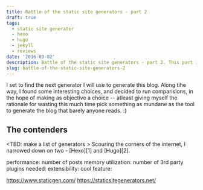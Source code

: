 ```yaml
---
title: Battle of the static site generators - part 2
draft: true
tags:
  - static site generator
  - hexo
  - hugo
  - jekyll
  - reviews
date: '2016-03-02'
description: Battle of the static site generators - part 2. This part is about the details of the choice.
slug: battle-of-the-static-site-generators-2
---
```


I set to find the next generator I will use to generate this blog. Along tihe way, I found some interesting choices, and decided to run comparisions, in the hope of making as objective a choice -- atleast giving myself the rationale for wasting this much time pick something as mundane as the tool to generate the blog that barely anyone reads. :)

## The contenders

<TBD: make a list of generators >
Scouring the corners of the internet, I narrowed down on two - [Hexo][1] and [Hugo][2]. 

performance: number of posts
memory utilization:
number of 3rd party plugins needed:
extensibility:
cool feature:


https://www.staticgen.com/
https://staticsitegenerators.net/


